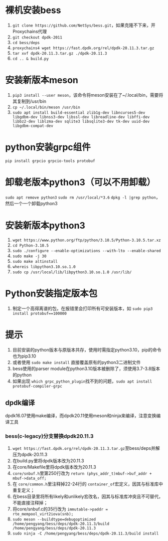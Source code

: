 # 裸机安装bess

1. `git clone https://github.com/NetSys/bess.git`，如果克隆不下来，开Proxychains代理
2. `git checkout dpdk-2011`
3. `cd bess/deps`
4. `proxychains4 wget https://fast.dpdk.org/rel/dpdk-20.11.3.tar.gz`
5. `tar xvf dpdk-20.11.3.tar.gz ./dpdk-20.11.3`
6. `cd .. & build.py`

# 安装新版本meson

1. `pip3 install --user meson`，该命令将meson安装在了~/.local/bin，需要将其复制到/usr/bin
2. `cp ~/.local/bin/meson /usr/bin`
3. `sudo apt install build-essential zlib1g-dev libncurses5-dev libgdbm-dev libnss3-dev libssl-dev libreadline-dev libffi-dev libbz2-dev liblzma-dev sqlite3 libsqlite3-dev tk-dev uuid-dev libgdbm-compat-dev`

# python安装grpc组件

`pip install grpcio grpcio-tools protobuf`

# 卸载老版本python3（可以不用卸载）

`sudo apt remove python3`
`sudo rm /usr/local/*3.6`
`dpkg -l |grep python`，然后一个一个卸载python3

# 安装新版本python3

1. `wget https://www.python.org/ftp/python/3.10.5/Python-3.10.5.tar.xz`
2. `cd Python-3.10.5`
3. `sudo ./configure --enable-optimizations --with-lto --enable-shared`
4. `sudo make -j 30`
5. `sudo make altinstall`
6. `whereis libpython3.10.so.1.0`
7. `sudo cp /usr/local/lib/libpython3.10.so.1.0 /usr/lib/`

# Python安装指定版本包

1. 制定一个高得离谱的包，在报错里会打印所有可安装版本，如 `sudo pip3 install protobuf==100000`

# 提示

1. 目前安装的python版本与原版本共存，使用时需指定python3.10，pip的命令也为pip3.10
2. 或者使用 `sudo make install` 直接覆盖原有的python3二进制文件
3. bess使用的parser module在python3.10版本被删除了，须使用3.7-3.8版本的python
4. 如果出现 `which grpc_python_plugin`找不到的问题，`sudo apt install protobuf-compiler-grpc`

## dpdk编译

dpdk16.07使用make编译，而dpdk20.11使用meson和ninja来编译，注意变换编译工具

### bess(c-legacy)分支替换dpdk20.11.3

1. `wget https://fast.dpdk.org/rel/dpdk-20.11.3.tar.gz`至bess/deps并解压为dpdk-20.11.3
2. 在build.py里将dpdk版本改为20.11.3
3. 在core/Makefile里将dpdk版本改为20.11.3
4. `core/snbuf.h`里第250行改为 `return (phys_addr_t)mbuf->buf_addr + mbuf->data_off;`
5. 在 `core/common.h`里注释掉22-24行的 `container_of`宏定义，因其与标准库中重复定义；
6. 在bess目录里将所有likely和unlikely宏改名，因其与标准库冲突且不可替代，不能直接注释掉；
7. 将core/snbuf.c的35行改为 `immutable->paddr = rte_mempool_virt2iova(snb);`
8. `sudo meson --buildtype=debugoptimized /home/pengyang/bess/deps/dpdk-20.11.3/build /home/pengyang/bess/deps/dpdk-20.11.3`
9. `sudo ninja -C /home/pengyang/bess/deps/dpdk-20.11.3/build install`
